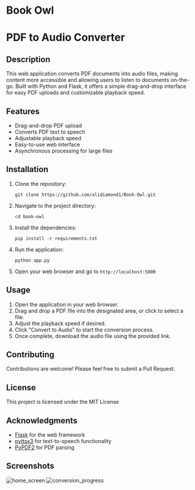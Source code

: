 # Book Owl

# PDF to Audio Converter

## Description
This web application converts PDF documents into audio files, making content more accessible and allowing users to listen to documents on-the-go. Built with Python and Flask, it offers a simple drag-and-drop interface for easy PDF uploads and customizable playback speed.

## Features

- Drag-and-drop PDF upload
- Converts PDF text to speech
- Adjustable playback speed
- Easy-to-use web interface
- Asynchronous processing for large files

## Installation

1. Clone the repository:
   ```
   git clone https://github.com/alidiamond1/Book-Owl.git
   ```
2. Navigate to the project directory:
   ```
   cd book-owl
   ```
3. Install the dependencies:
   ```
   pip install -r requirements.txt
   ```
4. Run the application:
   ```
   python app.py
   ```

5. Open your web browser and go to `http://localhost:5000`

## Usage
1. Open the application in your web browser.
2. Drag and drop a PDF file into the designated area, or click to select a file.
3. Adjust the playback speed if desired.
4. Click "Convert to Audio" to start the conversion process.
5. Once complete, download the audio file using the provided link.

## Contributing
Contributions are welcome! Please feel free to submit a Pull Request.

## License
This project is licensed under the MIT License 

## Acknowledgments
- [Flask](https://flask.palletsprojects.com/) for the web framework
- [pyttsx3](https://github.com/nateshmbhat/pyttsx3) for text-to-speech functionality
- [PyPDF2](https://github.com/mstamy2/PyPDF2) for PDF parsing


## Screenshots
![home_screen](https://github.com/alidiamond1/Book-Owl/assets/107695618/133f3696-a046-4fcc-9ca5-abf1b70a8a79)
![conversion_progress](https://github.com/alidiamond1/Book-Owl/assets/107695618/93475ecd-d0f5-4221-8b40-c03573e1b3b5)
